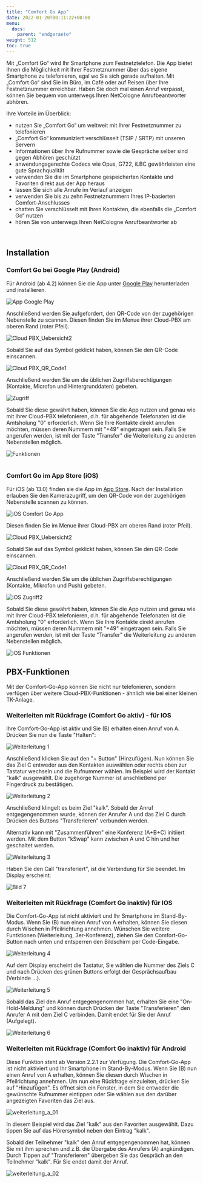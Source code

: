```yaml
---
title: "Comfort Go App"
date: 2022-01-20T00:11:22+00:00
menu:
  docs:
    parent: "endgeraete"
weight: 512
toc: true
---
```

Mit „Comfort Go“ wird Ihr Smartphone zum Festnetztelefon. Die App bietet Ihnen die Möglichkeit mit Ihrer Festnetznummer über das eigene Smartphone zu telefonieren, egal wo Sie sich gerade aufhalten. Mit „Comfort Go“ sind Sie im Büro, im Café oder auf Reisen über Ihre Festnetznummer erreichbar. Haben Sie doch mal einen Anruf verpasst, können Sie bequem von unterwegs Ihren NetCologne Anrufbeantworter abhören.

Ihre Vorteile im Überblick:

* nutzen Sie „Comfort Go“ um weltweit mit Ihrer Festnetznummer zu telefonieren 
* „Comfort Go“ kommuniziert verschlüsselt (TSIP / SRTP) mit unseren Servern 
* Informationen über Ihre Rufnummer sowie die Gespräche selber sind gegen Abhören geschützt 
* anwendungsgerechte Codecs wie Opus, G722, iLBC gewährleisten eine gute Sprachqualität 
* verwenden Sie die im Smartphone gespeicherten Kontakte und Favoriten direkt aus der App heraus 
* lassen Sie sich alle Anrufe im Verlauf anzeigen 
* verwenden Sie bis zu zehn Festnetznummern Ihres IP-basierten Comfort-Anschlusses 
* chatten Sie verschlüsselt mit Ihren Kontakten, die ebenfalls die „Comfort Go“ nutzen 
* hören Sie von unterwegs Ihren NetCologne Anrufbeantworter ab<br>
<br>

## Installation

### Comfort Go bei Google Play (Android)

Für Android (ab 4.2) können Sie die App unter [Google Play](https://play.google.com/store/apps/details?id=de.netcologne.hometogo&hl=de&gl=US) herunterladen und installieren.

![App Google Play](https://user-images.githubusercontent.com/98753538/169261390-61447d26-e5b7-4297-be0a-e64ecd3b4aa5.jpg)

Anschließend werden Sie aufgefordert, den QR-Code von der zugehörigen Nebenstelle zu scannen. Diesen finden Sie im Menue ihrer Cloud-PBX am oberen Rand (roter Pfeil).

![Cloud PBX_Uebersicht2](https://user-images.githubusercontent.com/98753538/169230239-f24efc0b-9633-4713-ae8d-0196c0a560ed.jpg)

Sobald Sie auf das Symbol geklickt haben, können Sie den QR-Code einscannen.

![Cloud PBX_QR_Code1](https://user-images.githubusercontent.com/98753538/169230789-4dac34ef-d995-45ee-a15a-be3a7f933591.jpg)

Anschließend werden Sie um die üblichen Zugriffsberechtigungen (Kontakte, Microfon und Hintergrunddaten) gebeten.

![Zugriff](https://user-images.githubusercontent.com/98753538/169234986-406640bf-5dec-46e2-ae07-ae9dc6057e7b.jpg)

Sobald Sie diese gewährt haben, können Sie die App nutzen und genau wie mit Ihrer Cloud-PBX telefonieren, d.h. für abgehende Telefonaten ist die Amtsholung "0" erforderlich. Wenn Sie Ihre Kontakte direkt anrufen möchten, müssen deren Nummern mit "+49" eingetragen sein. Falls Sie angerufen werden, ist mit der Taste "Transfer" die Weiterleitung zu anderen Nebenstellen möglich.

![Funktionen](https://user-images.githubusercontent.com/98753538/169236252-fdb10320-1c51-4f78-a547-f32a13f180c1.jpg)<br>
<br>

### Comfort Go im App Store (iOS)

Für iOS (ab 13.0) finden sie die App im [App Store](https://apps.apple.com/de/app/comfort-go-ihre-sip-festnetznummer-f%C3%BCr-unterwegs/id1047120037). Nach der Installation erlauben Sie den Kamerazugriff, um den QR-Code von der zugehörigen Nebenstelle scannen zu können.

![iOS Comfort Go App](https://user-images.githubusercontent.com/98753538/169789714-43ceb944-5991-430c-a7da-a28840f6484b.jpg)

Diesen finden Sie im Menue ihrer Cloud-PBX am oberen Rand (roter Pfeil).

![Cloud PBX_Uebersicht2](https://user-images.githubusercontent.com/98753538/169230239-f24efc0b-9633-4713-ae8d-0196c0a560ed.jpg)

Sobald Sie auf das Symbol geklickt haben, können Sie den QR-Code einscannen.

![Cloud PBX_QR_Code1](https://user-images.githubusercontent.com/98753538/169230789-4dac34ef-d995-45ee-a15a-be3a7f933591.jpg)

Anschließend werden Sie um die üblichen Zugriffsberechtigungen (Kontakte, Mikrofon und Push) gebeten.

![iOS Zugriff2](https://user-images.githubusercontent.com/98753538/174999578-9c2ec802-fc65-465d-90a3-8b4bd4734b46.jpg)

Sobald Sie diese gewährt haben, können Sie die App nutzen und genau wie mit Ihrer Cloud-PBX telefonieren, d.h. für abgehende Telefonaten ist die Amtsholung "0" erforderlich. Wenn Sie Ihre Kontakte direkt anrufen möchten, müssen deren Nummern mit "+49" eingetragen sein. Falls Sie angerufen werden, ist mit der Taste "Transfer" die Weiterleitung zu anderen Nebenstellen möglich.

![iOS Funktionen](https://user-images.githubusercontent.com/98753538/169789156-eb121fa9-3bf4-4411-84ea-06d9d9bda438.jpg)

## PBX-Funktionen

Mit der Comfort-Go-App können Sie nicht nur telefonieren, sondern verfügen über weitere Cloud-PBX-Funktionen - ähnlich wie bei einer kleinen TK-Anlage.

### Weiterleiten mit Rückfrage (Comfort Go aktiv) - für IOS

Ihre Comfort-Go-App ist aktiv und Sie (B) erhalten einen Anruf von A. Drücken Sie nun die Taste "Halten":

![Weiterleitung 1](https://github.com/NetCologne/cloudpbx-docs/assets/98753538/97ef19f8-ac8c-4055-a32c-119066590580)

Anschließend klicken Sie auf den "+ Button" (Hinzufügen). Nun können Sie das Ziel C entweder aus den Kontakten auswählen oder rechts oben zur Tastatur wechseln und die Rufnummer wählen. Im Beispiel wird der Kontakt "kalk" ausgewählt. Die zugehörge Nummer ist anschließend per Fingerdruck zu bestätigen.

![Weiterleitung 2](https://github.com/NetCologne/cloudpbx-docs/assets/98753538/baa1910d-c303-42b0-85e8-c13b102bb075)

Anschließend klingelt es beim Ziel "kalk". Sobald der Anruf entgegengenommen wurde, können der Anrufer A und das Ziel C durch Drücken des Buttons "Transferieren" verbunden werden. 

Alternativ kann mit "Zusammenführen" eine Konferenz (A+B+C) initiiert werden. Mit dem Button "kSwap" kann zwischen A und C hin und her geschaltet werden.

![Weiterleitung 3](https://github.com/NetCologne/cloudpbx-docs/assets/98753538/624dc7fa-ddb8-45e9-9910-0a249995c91d)

Haben Sie den Call "transferiert", ist die Verbindung für Sie beendet. Im Display erscheint:

![Bild 7](https://github.com/NetCologne/cloudpbx-docs/assets/98753538/cd34623a-fa69-4b82-869b-328f8905025e)

### Weiterleiten mit Rückfrage (Comfort Go inaktiv) für IOS

Die Comfort-Go-App ist nicht aktiviert und Ihr Smartphone im Stand-By-Modus. Wenn Sie (B) nun einen Anruf von A erhalten, können Sie diesen durch Wischen in Pfeilrichtung annehmen. Wünschen Sie weitere Funtktionen (Weiterleitung, 3er-Konferenz), ziehen Sie den Comfort-Go-Button nach unten und entsperren den Bildschirm per Code-Eingabe.

![Weiterleitung 4](https://github.com/NetCologne/cloudpbx-docs/assets/98753538/467f8fdc-6bdd-4258-9739-445e6fb914bb)

Auf dem Display erscheint die Tastatur, Sie wählen die Nummer des Ziels C und nach Drücken des grünen Buttons erfolgt der Gesprächsaufbau (Verbinde ...).

![Weiterleitung 5](https://github.com/NetCologne/cloudpbx-docs/assets/98753538/eadd5f3a-86f9-456f-a79f-eaa3c70a20a2)

Sobald das Ziel den Anruf entgegengenommen hat, erhalten Sie eine "On-Hold-Meldung" und können durch Drücken der Taste "Transferieren" den Anrufer A mit dem Ziel C verbinden. Damit endet für Sie der Anruf (Aufgelegt).

![Weiterleitung 6](https://github.com/NetCologne/cloudpbx-docs/assets/98753538/593107f5-93d8-46be-9776-2562d5ae58ec)


### Weiterleiten mit Rückfrage (Comfort Go inaktiv) für Android

Diese Funktion steht ab Version 2.2.1 zur Verfügung.
Die Comfort-Go-App ist nicht aktiviert und Ihr Smartphone im Stand-By-Modus. Wenn Sie (B) nun einen Anruf von A erhalten, können Sie diesen durch Wischen in Pfeilrichtung annehmen. Um nun eine Rückfrage einzuleiten, drücken Sie auf "Hinzufügen". Es öffnet sich ein Fenster, in dem Sie entweder die gewünschte Rufnummer eintippen oder Sie wählen aus den darüber angezeigten Favoriten das Ziel aus.

![weiterleitung_a_01](https://github.com/NetCologne/cloudpbx-docs/assets/99875470/ff52f59d-1dc6-4f79-bf25-0e5afc0f61a3)

In diesem Beispiel wird das Ziel "kalk" aus den Favoriten ausgewählt. Dazu tippen Sie auf das Hörersymbol neben den Eintrag "kalk".

Sobald der Teilnehmer "kalk" den Anruf entgegengenommen hat, können Sie mit ihm sprechen und z.B. die Übergabe des Anrufers (A) angkündigen. Durch Tippen auf "Transferieren" übergeben Sie das Gespräch an den Teilnehmer "kalk". Für Sie endet damit der Anruf.

![weiterleitung_a_02](https://github.com/NetCologne/cloudpbx-docs/assets/99875470/cf6995a9-12d1-46bb-b1e6-898efc7e1def)

